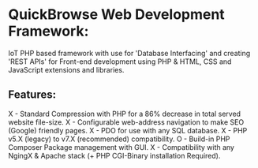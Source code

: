 # QuickBrowse Web Development Framework:
IoT PHP based framework with use for 'Database Interfacing' and creating 'REST APIs' for Front-end development using PHP & HTML, CSS and JavaScript extensions and libraries.

## Features:
X - Standard Compression with PHP for a 86% decrease in total served website file-size.
X - Configurable web-address navigation to make SEO (Google) friendly pages.
X - PDO for use with any SQL database.
X - PHP v5.X (legacy) to v7.X (recommended) compatibility.
O - Build-in PHP Composer Package management with GUI.
X - Compatibility with any NgingX & Apache stack (+ PHP CGI-Binary installation Required).
